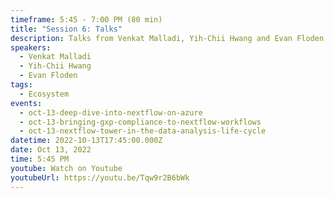 ```yaml
---
timeframe: 5:45 - 7:00 PM (80 min)
title: "Session 6: Talks"
description: Talks from Venkat Malladi, Yih-Chii Hwang and Evan Floden.
speakers:
  - Venkat Malladi
  - Yih-Chii Hwang
  - Evan Floden
tags:
  - Ecosystem
events:
  - oct-13-deep-dive-into-nextflow-on-azure
  - oct-13-bringing-gxp-compliance-to-nextflow-workflows
  - oct-13-nextflow-tower-in-the-data-analysis-life-cycle
datetime: 2022-10-13T17:45:00.000Z
date: Oct 13, 2022
time: 5:45 PM
youtube: Watch on Youtube
youtubeUrl: https://youtu.be/Tqw9r2B6bWk
---
```

